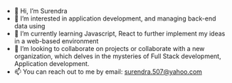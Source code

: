 - 👋 Hi, I’m Surendra
- 👀 I’m interested in application development, and managing back-end data using 
- 🌱 I’m currently learning Javascript, React to further implement my ideas in a web-based environment
- 💞️ I’m looking to collaborate on projects or collaborate with a new organization, which delves in the mysteries of Full Stack development, Application development.
- 📫 You can reach out to me by email: surendra.507@yahoo.com

<!---
implicituq/implicituq is a ✨ special ✨ repository because its `README.md` (this file) appears on your GitHub profile.
You can click the Preview link to take a look at your changes.
--->
